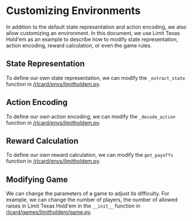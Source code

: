 # Customizing Environments
In addition to the default state representation and action encoding, we also allow customizing an environment. In this document, we use Limit Texas Hold'em as an example to describe how to modify state representation, action encoding, reward calculation, or even the game rules.

## State Representation
To define our own state representation, we can modify the ``_extract_state`` function in [/rlcard/envs/limitholdem.py](../rlcard/envs/limitholdem.py#L33).

## Action Encoding
To define our own action encoding, we can modify the ``_decode_action`` function in [/rlcard/envs/limitholdem.py](../rlcard/envs/limitholdem.py#L75).

## Reward Calculation
To define our own reward calculation, we can modify the ``get_payoffs`` function in [/rlcard/envs/limitholdem.py](../rlcard/envs/limitholdem.py#L67).

## Modifying Game
We can change the parameters of a game to adjust its difficulty. For example, we can change the number of players, the number of allowed raises in Limit Texas Hold'em in the ``__init__`` function in [rlcard/games/limitholdem/game.py](../rlcard/games/limitholdem/game.py#L11).
